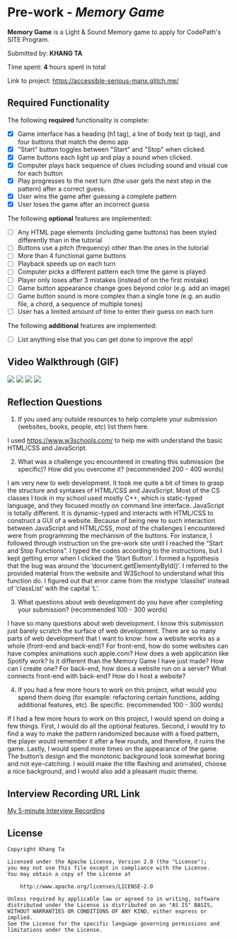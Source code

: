 # Pre-work - *Memory Game*

**Memory Game** is a Light & Sound Memory game to apply for CodePath's SITE Program. 

Submitted by: **KHANG TA**

Time spent: **4** hours spent in total

Link to project: https://accessible-serious-manx.glitch.me/

## Required Functionality

The following **required** functionality is complete:

* [x] Game interface has a heading (h1 tag), a line of body text (p tag), and four buttons that match the demo app
* [x] "Start" button toggles between "Start" and "Stop" when clicked. 
* [x] Game buttons each light up and play a sound when clicked. 
* [x] Computer plays back sequence of clues including sound and visual cue for each button
* [x] Play progresses to the next turn (the user gets the next step in the pattern) after a correct guess. 
* [x] User wins the game after guessing a complete pattern
* [x] User loses the game after an incorrect guess

The following **optional** features are implemented:

* [ ] Any HTML page elements (including game buttons) has been styled differently than in the tutorial
* [ ] Buttons use a pitch (frequency) other than the ones in the tutorial
* [ ] More than 4 functional game buttons
* [ ] Playback speeds up on each turn
* [ ] Computer picks a different pattern each time the game is played
* [ ] Player only loses after 3 mistakes (instead of on the first mistake)
* [ ] Game button appearance change goes beyond color (e.g. add an image)
* [ ] Game button sound is more complex than a single tone (e.g. an audio file, a chord, a sequence of multiple tones)
* [ ] User has a limited amount of time to enter their guess on each turn

The following **additional** features are implemented:

- [ ] List anything else that you can get done to improve the app!

## Video Walkthrough (GIF)

![](https://media0.giphy.com/media/v65JIDattM2AOyToy3/giphy.gif?cid=790b7611e930544adfa8fc405d1706dd0f46cc371603fc79&rid=giphy.gif&ct=g)
![](https://media1.giphy.com/media/tv1Wmh8Cq8xxWVY2t9/giphy.gif?cid=790b7611b24f92c7a481343511a95f48956956582e861efe&rid=giphy.gif&ct=g)
![](gif3-link-here)
![](gif4-link-here)

## Reflection Questions
1. If you used any outside resources to help complete your submission (websites, books, people, etc) list them here.

I used https://www.w3schools.com/ to help me with understand the basic HTML/CSS and JavaScript.

2. What was a challenge you encountered in creating this submission (be specific)? How did you overcome it? (recommended 200 - 400 words)

I am very new to web development. It took me quite a bit of times to grasp the structure and syntaxes of HTML/CSS and JavaScript. 
Most of the CS classes I took in my school used mostly C++, which is static-typed language, and they focused mostly on command line interface. 
JavaScript is totally different. It is dynamic-typed and interacts with HTML/CSS to construct a GUI of a website. 
Because of being new to such interaction between JavaScript and HTML/CSS, most of the challenges I encountered were from programming the mechanism of the buttons. 
For instance, I followed through instruction on the pre-work site until I reached the “Start and Stop Functions”. 
I typed the codes according to the instructions, but I kept getting error when I clicked the ‘Start Button’. 
I formed a hypothesis that the bug was around the ‘document.getElementyById()’. I referred to the provided material from the website and W3School to understand what this function do. 
I figured out that error came from the mistype ‘classlist’ instead of ‘classList’ with the capital ‘L’.

3. What questions about web development do you have after completing your submission? (recommended 100 - 300 words)

I have so many questions about web development. I know this submission just barely scratch the surface of web development. 
There are so many parts of web development that I want to know: how a website works as a whole (front-end and back-end)? 
For front-end, how do some websites can have complex animations such apple.com? How does a web application like Spotify work? 
Is it different than the Memory Game I have just made? How can I create one? For back-end, how does a website run on a server? 
What connects front-end with back-end? How do I host a website? 

4. If you had a few more hours to work on this project, what would you spend them doing (for example: refactoring certain functions, adding additional features, etc). Be specific. (recommended 100 - 300 words)

If I had a few more hours to work on this project, I would spend on doing a few things. 
First, I would do all the optional features. Second, I would try to find a way to make the pattern randomized because with a fixed pattern, the player would remember it after a few rounds, and therefore, it ruins the game. Lastly, I would spend more times on the appearance of the game. The button’s design and the monotonic background look somewhat boring and not eye-catching. I would make the title flashing and animated, choose a nice background, and I would also add a pleasant music theme.



## Interview Recording URL Link

[My 5-minute Interview Recording](https://fullerton.zoom.us/rec/play/MTc4c-9rqrmHnTT5eNeZLnpYEJMe7-Tb_r9zXo8WvQ1QCgMV7iqAfdOoBzE4Wwufzk7k18h3FVqMHTUu.yjucKJFBqe8N4yRr?startTime=1650347258000)


## License

    Copyright Khang Ta

    Licensed under the Apache License, Version 2.0 (the "License");
    you may not use this file except in compliance with the License.
    You may obtain a copy of the License at

        http://www.apache.org/licenses/LICENSE-2.0

    Unless required by applicable law or agreed to in writing, software
    distributed under the License is distributed on an "AS IS" BASIS,
    WITHOUT WARRANTIES OR CONDITIONS OF ANY KIND, either express or implied.
    See the License for the specific language governing permissions and
    limitations under the License.
